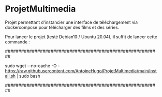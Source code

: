 # ProjetMultimedia
Projet permettant d'instancier une interface de téléchargement via dockercompose pour télécharger des films et des séries.

Pour lancer le projet (testé Debian10 / Ubuntu 20.04), il suffit de lancer cette commande :

##########################################################

sudo wget --no-cache -O - https://raw.githubusercontent.com/AntoineHugo/ProjetMultimedia/main/install.sh | sudo bash

##########################################################

